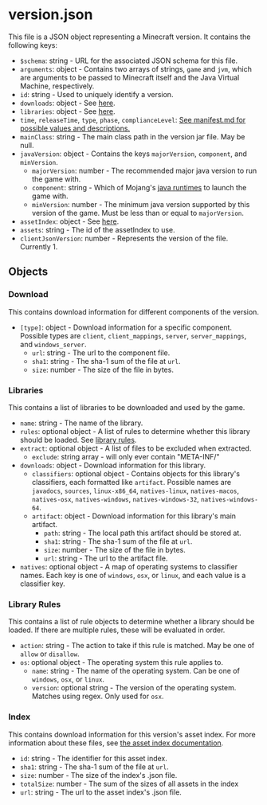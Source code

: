 # version.json

This file is a JSON object representing a Minecraft version. It contains the following keys:
- `$schema`: string - URL for the associated JSON schema for this file.
- `arguments`: object - Contains two arrays of strings, `game` and `jvm`, which are arguments to be passed to Minecraft itself and the Java Virtual Machine, respectively.
- `id`: string - Used to uniquely identify a version.
- `downloads`: object - See [here](#download).
- `libraries`: object - See [here](#libraries).
- `time`, `releaseTime`, `type`, `phase`, `complianceLevel`: [See manifest.md for possible values and descriptions.](manifest.md)
- `mainClass`: string - The main class path in the version jar file. May be null.
- `javaVersion`: object - Contains the keys `majorVersion`, `component`, and `minVersion`.
    - `majorVersion`: number - The recommended major java version to run the game with.
    - `component`: string - Which of Mojang's [java runtimes](https://launchermeta.mojang.com/v1/products/java-runtime/2ec0cc96c44e5a76b9c8b7c39df7210883d12871/all.json) to launch the game with.
    - `minVersion`: number - The minimum java version supported by this version of the game. Must be less than or equal to `majorVersion`.
- `assetIndex`: object - See [here](#index).
- `assets`: string - The id of the assetIndex to use.
- `clientJsonVersion`: number - Represents the version of the file. Currently 1.

## Objects
### Download
This contains download information for different components of the version.
- `[type]`: object - Download information for a specific component. Possible types are `client`, `client_mappings`, `server`, `server_mappings`, and `windows_server`.
  - `url`: string - The url to the component file.
  - `sha1`: string - The sha-1 sum of the file at `url`.
  - `size`: number - The size of the file in bytes.

### Libraries
This contains a list of libraries to be downloaded and used by the game.
- `name`: string - The name of the library.
- `rules`: optional object - A list of rules to determine whether this library should be loaded. See [library rules](#library-rules).
- `extract`: optional object - A list of files to be excluded when extracted.
  - `exclude`: string array - will only ever contain "META-INF/"
- `downloads`: object - Download information for this library.
  - `classifiers`: optional object - Contains objects for this library's classifiers, each formatted like `artifact`. Possible names are `javadocs`, `sources`, `linux-x86_64`, `natives-linux`, `natives-macos`, `natives-osx`, `natives-windows`, `natives-windows-32`, `natives-windows-64`.
  - `artifact`: object - Download information for this library's main artifact.
    - `path`: string - The local path this artifact should be stored at.
    - `sha1`: string - The sha-1 sum of the file at `url`.
    - `size`: number - The size of the file in bytes.
    - `url`: string - The url to the artifact file.
- `natives`: optional object - A map of operating systems to classifier names. Each key is one of `windows`, `osx`, or `linux`, and each value is a classifier key.

### Library Rules
This contains a list of rule objects to determine whether a library should be loaded. If there are multiple rules, these will be evaluated in order.
- `action`: string - The action to take if this rule is matched. May be one of `allow` or `disallow`.
- `os`: optional object - The operating system this rule applies to.
  - `name`: string - The name of the operating system. Can be one of `windows`, `osx`, or `linux`.
  - `version`: optional string - The version of the operating system. Matches using regex. Only used for `osx`.

### Index
This contains download information for this version's asset index. For more information about these files, see [the asset index documentation](indexes.md).
- `id`: string - The identifier for this asset index.
- `sha1`: string - The sha-1 sum of the file at `url`.
- `size`: number - The size of the index's .json file.
- `totalSize`: number - The sum of the sizes of all assets in the index
- `url`: string - The url to the asset index's .json file.

